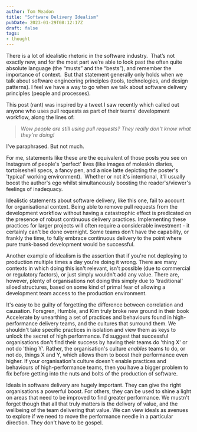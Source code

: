 ```yaml
---
author: Tom Meadon
title: "Software Delivery Idealism"
pubDate: 2023-01-29T08:12:17Z
draft: false
tags:
- thought
---
```

There is a lot of idealistic rhetoric in the software industry.  That’s not exactly new, and for the most part we’re able to look past the often quite absolute language (the “musts” and the “bests”), and remember the importance of context.  But that statement generally only holds when we talk about software engineering principles (tools, technologies, and design patterns). I feel we have a way to go when we talk about software delivery principles (people and processes).

This post (rant) was inspired by a tweet I saw recently which called out anyone who uses pull requests as part of their teams' development workflow, along the lines of:

> *Wow people are still using pull requests?  They really don't know what they're doing!*

I've paraphrased.  But not much.

For me, statements like these are the equivalent of those posts you see on Instagram of people's 'perfect' lives (like images of moleskin diaries, tortoiseshell specs, a fancy pen, and a nice latte depicting the poster's 'typical' working environment).  Whether or not it's intentional, it'll usually boost the author's ego whilst simultaneously boosting the reader's/viewer's feelings of inadequacy.

Idealistic statements about software delivery, like this one, fail to account for organisational context.  Being able to remove pull requests from the development workflow without having a catastrophic effect is predicated on the presence of robust continuous delivery practices.  Implementing these practices for larger projects will often require a considerable investment  - it certainly can't be done overnight.  Some teams don’t have the capability, or frankly the time, to fully embrace continuous delivery to the point where pure trunk-based development would be successful.

Another example of idealism is the assertion that if you're not deploying to production multiple times a day you're doing it wrong.  There are many contexts in which doing this isn't relevant, isn't possible (due to commercial or regulatory factors), or just simply wouldn't add any value.  There are, however, plenty of organisations not doing this simply due to 'traditional' siloed structures, based on some kind of primal fear of allowing a development team access to the production environment.  

It's easy to be guilty of forgetting the difference between correlation and causation.  Forsgren, Humble, and Kim truly broke new ground in their book Accelerate by unearthing a set of practices and behaviours found in high-performance delivery teams, and the cultures that surround them.  We shouldn't take specific practices in isolation and view them as keys to unlock the secret of high performance.  I'd suggest that successful organisations don't find their success by having their teams do 'thing X' or not do 'thing Y'.  Rather, the organisation's culture *enables* teams to do, or not do, things X and Y, which allows them to boost their performance even higher.  If your organisation's culture doesn't enable practices and behaviours of high-performance teams, then you have a bigger problem to fix before getting into the nuts and bolts of the production of software.

Ideals in software delivery are hugely important.  They can give the right organisations a powerful boost.  For others, they can be used to shine a light on areas that need to be improved to find greater performance.  We mustn't forget though that all that truly matters is the delivery of value, and the wellbeing of the team delivering that value.  We can view ideals as avenues to explore if we need to move the performance needle in a particular direction. They don't have to be gospel.
